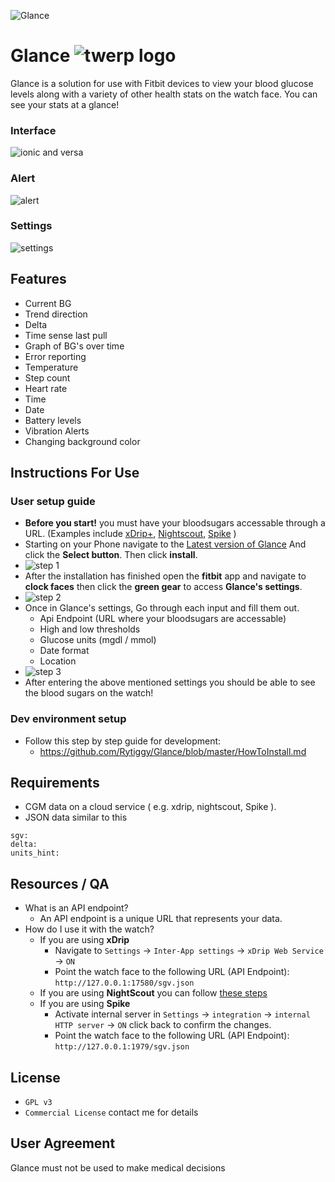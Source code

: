 ![Glance](https://image.ibb.co/c6VYAJ/Glance_banner.png)

# Glance ![twerp logo](https://image.ibb.co/gbWF2H/twerp_bowtie_64.png)
Glance is a solution for use with Fitbit devices to view your blood glucose levels along with a variety of other health stats on the watch face. You can see your stats at a glance!
### Interface 
![ionic and versa](https://image.ibb.co/d4JNKd/ionic_and_versa.png "ionic and versa")

### Alert 
![alert](https://image.ibb.co/eRBVdc/alert.png "alert")
### Settings 
![settings](https://image.ibb.co/d8224d/step_2.png "settings")

## Features 
- Current BG
- Trend direction
- Delta 
- Time sense last pull 
- Graph of BG's over time
- Error reporting
- Temperature 
- Step count
- Heart rate
- Time
- Date
- Battery levels
- Vibration Alerts 
- Changing background color

## Instructions For Use
### User setup guide
- **Before you start!** you must have your bloodsugars accessable through a URL. (Examples include [xDrip+](https://github.com/jamorham/xDrip-plus), [Nightscout](http://www.nightscout.info/wiki/welcome/set-up-nightscout-using-heroku), [Spike](https://spike-app.com/) )
- Starting on your Phone navigate to the [Latest version of Glance](https://gam.fitbit.com/gallery/clock/7b5d9822-7e8e-41f9-a2a7-e823548c001c) And click the **Select button**. Then click **install**. 
- ![step 1](https://image.ibb.co/f7SKjd/step_1.png)
- After the installation has finished open the **fitbit** app and navigate to **clock faces** then click the **green gear** to access **Glance's settings**.
- ![step 2](https://image.ibb.co/jQzkqJ/step.png)
- Once in Glance's settings, Go through each input and fill them out.
  - Api Endpoint (URL where your bloodsugars are accessable)
  - High and low thresholds 
  - Glucose units (mgdl / mmol)
  - Date format
  - Location 
- ![step 3](https://image.ibb.co/d8224d/step_2.png)
- After entering the above mentioned settings you should be able to see the blood sugars on the watch! 








### Dev environment setup
- Follow this step by step guide for development:
  - https://github.com/Rytiggy/Glance/blob/master/HowToInstall.md
## Requirements 
- CGM data on a cloud service ( e.g. xdrip, nightscout, Spike ). 
- JSON data similar to this
```
sgv: 
delta:  
units_hint: 
```
## Resources / QA
- What is an API endpoint?
  - An API endpoint is a unique URL that represents your data.
- How do I use it with the watch? 
  - If you are using **xDrip** 
    - Navigate to `Settings` -> `Inter-App settings` -> `xDrip Web Service` -> `ON` 
    - Point the watch face to the following URL (API Endpoint): `http://127.0.0.1:17580/sgv.json`
  - If you are using **NightScout** you can follow [these steps](http://www.nightscout.info/wiki/welcome/set-up-nightscout-using-heroku)
  - If you are using **Spike**  
    - Activate internal server in `Settings` -> `integration` -> `internal HTTP server` -> `ON` click back to confirm the changes.
    - Point the watch face to the following URL (API Endpoint): `http://127.0.0.1:1979/sgv.json`

## License
- `GPL v3`
- `Commercial License` contact me for details
## User Agreement 
Glance must not be used to make medical decisions
